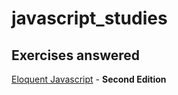 # javascript_studies

## **Exercises answered**

[Eloquent Javascript](https://github.com/braziljs/eloquente-javascript) - **Second Edition**
